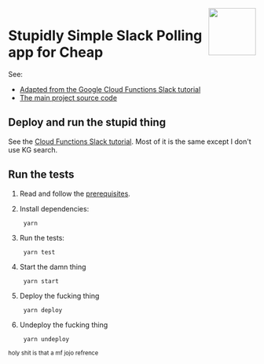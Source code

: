 <img src="https://avatars2.githubusercontent.com/u/2810941?v=3&s=96" alt="" title="Google Cloud Platform" align="right" height="96" width="96"/>

# Stupidly Simple Slack Polling app for Cheap

See:

* [Adapted from the Google Cloud Functions Slack tutorial][tutorial]
* [The main project source code][code]

[tutorial]: https://cloud.google.com/functions/docs/tutorials/slack
[code]: index.js

## Deploy and run the stupid thing

See the [Cloud Functions Slack tutorial][tutorial]. Most of it is the same except I don't use KG search.

## Run the tests

1. Read and follow the [prerequisites](../../#how-to-run-the-tests).

1. Install dependencies:

        yarn

1. Run the tests:

        yarn test

1. Start the damn thing

        yarn start

1. Deploy the fucking thing

        yarn deploy

1. Undeploy the fucking thing

        yarn undeploy

<small>holy shit is that a mf jojo refrence</small>
